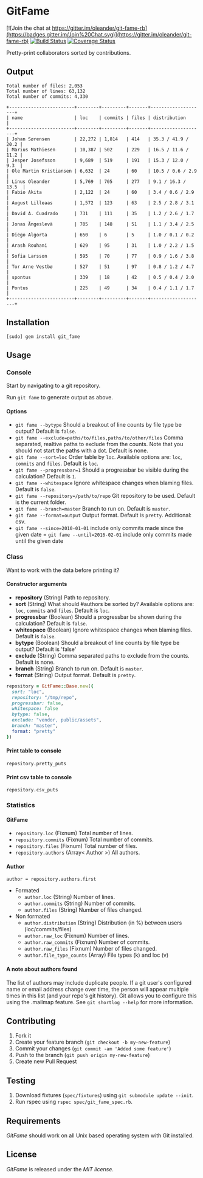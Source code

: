 # GitFame
[![Join the chat at https://gitter.im/oleander/git-fame-rb](https://badges.gitter.im/Join%20Chat.svg)](https://gitter.im/oleander/git-fame-rb)
[![Build Status](https://travis-ci.org/oleander/git-fame-rb.svg?branch=master)](https://travis-ci.org/oleander/git-fame-rb)
[![Coverage Status](https://coveralls.io/repos/oleander/git-fame-rb/badge.svg?branch=master&service=github)](https://coveralls.io/github/oleander/git-fame-rb?branch=master)

Pretty-print collaborators sorted by contributions.

## Output

```
Total number of files: 2,053
Total number of lines: 63,132
Total number of commits: 4,330

+------------------------+--------+---------+-------+--------------------+
| name                   | loc    | commits | files | distribution       |
+------------------------+--------+---------+-------+--------------------+
| Johan Sørensen         | 22,272 | 1,814   | 414   | 35.3 / 41.9 / 20.2 |
| Marius Mathiesen       | 10,387 | 502     | 229   | 16.5 / 11.6 / 11.2 |
| Jesper Josefsson       | 9,689  | 519     | 191   | 15.3 / 12.0 / 9.3  |
| Ole Martin Kristiansen | 6,632  | 24      | 60    | 10.5 / 0.6 / 2.9   |
| Linus Oleander         | 5,769  | 705     | 277   | 9.1 / 16.3 / 13.5  |
| Fabio Akita            | 2,122  | 24      | 60    | 3.4 / 0.6 / 2.9    |
| August Lilleaas        | 1,572  | 123     | 63    | 2.5 / 2.8 / 3.1    |
| David A. Cuadrado      | 731    | 111     | 35    | 1.2 / 2.6 / 1.7    |
| Jonas Ängeslevä        | 705    | 148     | 51    | 1.1 / 3.4 / 2.5    |
| Diego Algorta          | 650    | 6       | 5     | 1.0 / 0.1 / 0.2    |
| Arash Rouhani          | 629    | 95      | 31    | 1.0 / 2.2 / 1.5    |
| Sofia Larsson          | 595    | 70      | 77    | 0.9 / 1.6 / 3.8    |
| Tor Arne Vestbø        | 527    | 51      | 97    | 0.8 / 1.2 / 4.7    |
| spontus                | 339    | 18      | 42    | 0.5 / 0.4 / 2.0    |
| Pontus                 | 225    | 49      | 34    | 0.4 / 1.1 / 1.7    |
+------------------------+--------+---------+-------+--------------------+
```

## Installation

`[sudo] gem install git_fame`

## Usage

### Console

Start by navigating to a git repository.

Run `git fame` to generate output as above.

#### Options

- `git fame --bytype` Should a breakout of line counts by file type be output? Default is `false`.
- `git fame --exclude=paths/to/files,paths/to/other/files` Comma separated, realtive paths to exclude from the counts. Note that you should not start the paths with a dot. Default is none.
- `git fame --sort=loc` Order table by `loc`. Available options are: `loc`, `commits` and `files`. Default is `loc`.
- `git fame --progressbar=1` Should a progressbar be visible during the calculation? Default is `1`.
- `git fame --whitespace` Ignore whitespace changes when blaming files. Default is `false`.
- `git fame --repository=/path/to/repo` Git repository to be used. Default is the current folder.
- `git fame --branch=master` Branch to run on. Default is `master`.
- `git fame --format=output` Output format. Default is `pretty`. Additional: csv.
- `git fame --since=2010-01-01` include only commits made since the given date
= `git fame --until=2016-02-01` include only commits made until the given date

### Class

Want to work with the data before printing it?

#### Constructor arguments

- **repository** (String) Path to repository.
- **sort** (String) What should #authors be sorted by? Available options are: `loc`, `commits` and `files`. Default is `loc`.
- **progressbar** (Boolean) Should a progressbar be shown during the calculation? Default is `false`.
- **whitespace** (Boolean) Ignore whitespace changes when blaming files. Default is `false`.
- **bytype** (Boolean) Should a breakout of line counts by file type be output? Default is 'false'
- **exclude** (String) Comma separated paths to exclude from the counts. Default is none.
- **branch** (String) Branch to run on. Default is `master`.
- **format** (String) Output format. Default is `pretty`.

``` ruby
repository = GitFame::Base.new({
  sort: "loc",
  repository: "/tmp/repo",
  progressbar: false,
  whitespace: false
  bytype: false,
  exclude: "vendor, public/assets",
  branch: "master",
  format: "pretty"
})
```

#### Print table to console

`repository.pretty_puts`

#### Print csv table to console

`repository.csv_puts`

### Statistics

#### GitFame

- `repository.loc` (Fixnum) Total number of lines.
- `repository.commits` (Fixnum) Total number of commits.
- `repository.files` (Fixnum) Total number of files.
- `repository.authors` (Array< Author >) All authors.

#### Author

`author = repository.authors.first`

- Formated
  - `author.loc` (String) Number of lines.
  - `author.commits` (String) Number of commits.
  - `author.files` (String) Number of files changed.
- Non formated
  - `author.distribution` (String) Distribution (in %) between users (loc/commits/files)
  - `author.raw_loc` (Fixnum) Number of lines.
  - `author.raw_commits` (Fixnum) Number of commits.
  - `author.raw_files` (Fixnum) Number of files changed.
  - `author.file_type_counts` (Array) File types (k) and loc (v)

#### A note about authors found

The list of authors may include duplicate people. If a git user's configured name or email address change over time, the person will appear multiple times in this list (and your repo's git history). Git allows you to configure this using the .mailmap feature. See ````git shortlog --help```` for more information.

## Contributing

1. Fork it
2. Create your feature branch (`git checkout -b my-new-feature`)
3. Commit your changes (`git commit -am 'Added some feature'`)
4. Push to the branch (`git push origin my-new-feature`)
5. Create new Pull Request

## Testing

1. Download fixtures (`spec/fixtures`) using `git submodule update --init`.
2. Run rspec using `rspec spec/git_fame_spec.rb`.

## Requirements

*GitFame* should work on all Unix based operating system with Git installed.

## License

*GitFame* is released under the *MIT license*.
